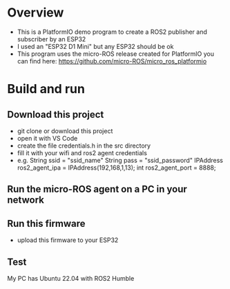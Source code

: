 # Overview
* This is a PlatformIO demo program to create a ROS2 publisher and subscriber by an ESP32
* I used an "ESP32 D1 Mini" but any ESP32 should be ok
* This program uses the micro-ROS release created for PlatformIO you can find here: https://github.com/micro-ROS/micro_ros_platformio

# Build and run

## Download this project
* git clone or download this project
* open it with VS Code
* create the file credentials.h in the src directory
* fill it with your wifi and ros2 agent credentials
* e.g.
String ssid = "ssid_name"
String pass = "ssid_password"
IPAddress ros2_agent_ipa = IPAddress(192,168,1,13);
int ros2_agent_port = 8888;

## Run the micro-ROS agent on a PC in your network


## Run this firmware
* upload this firmware to your ESP32
 
## Test

My PC has Ubuntu 22.04 with ROS2 Humble


